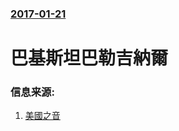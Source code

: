 ### [2017-01-21](/news/2017/01/21/index.md)

##### 
# 巴基斯坦巴勒吉納爾 




### 信息来源:

1. [美國之音](http://www.voanews.com/a/bomb-pakistan-market/3685950.html)
